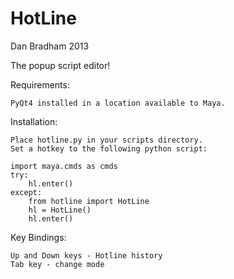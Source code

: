 HotLine
=======
Dan Bradham 2013

The popup script editor!


Requirements:

    PyQt4 installed in a location available to Maya.

Installation:

    Place hotline.py in your scripts directory.
    Set a hotkey to the following python script:

    import maya.cmds as cmds
    try:
        hl.enter()
    except:
        from hotline import HotLine
        hl = HotLine()
        hl.enter()

Key Bindings:
    
    Up and Down keys - Hotline history
    Tab key - change mode
